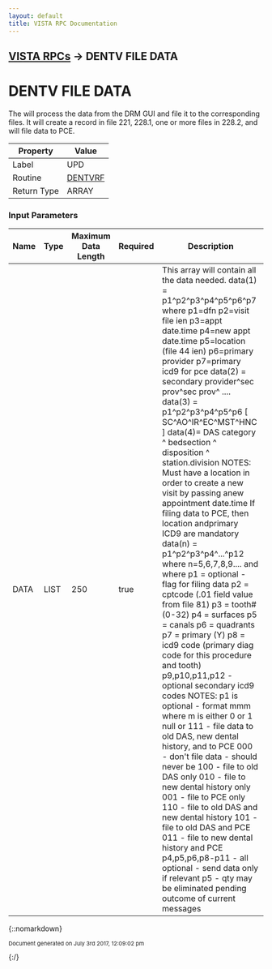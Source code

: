 ```yaml
---
layout: default
title: VISTA RPC Documentation
---
```


## [VISTA RPCs](TableOfContents) &#8594; DENTV FILE DATA
# DENTV FILE DATA

The will process the data from the DRM GUI and file it to the corresponding files.  It will create a record in file 221, 228.1, one or more files in 228.2, and will file data to PCE.

Property | Value
--- | ---
Label | UPD
Routine | [DENTVRF](http://code.osehra.org/dox/Routine_DENTVRF_source.html)
Return Type | ARRAY


### Input Parameters

Name | Type | Maximum Data Length | Required | Description
--- | --- | --- | --- | ---
DATA | LIST | 250 | true | This array will contain all the data needed. data(1) &#x3D; p1^p2^p3^p4^p5^p6^p7  where       p1&#x3D;dfn   p2&#x3D;visit file ien   p3&#x3D;appt date.time       p4&#x3D;new appt date.time   p5&#x3D;location (file 44 ien)       p6&#x3D;primary provider     p7&#x3D;primary icd9 for pce  data(2) &#x3D; secondary provider^sec prov^sec prov^ .... data(3) &#x3D; p1^p2^p3^p4^p5^p6  [ SC^AO^IR^EC^MST^HNC ] data(4)&#x3D; DAS category ^ bedsection ^ disposition ^ station.division    NOTES: Must have a location in order to create a new visit by passing anew appointment date.time   If filing data to PCE, then location andprimary ICD9 are mandatory    data(n) &#x3D; p1^p2^p3^p4^...^p12  where n&#x3D;5,6,7,8,9....  and where      p1 &#x3D; optional - flag for filing data      p2 &#x3D; cptcode (.01 field value from file 81)      p3 &#x3D; tooth# (0-32)      p4 &#x3D; surfaces      p5 &#x3D; canals      p6 &#x3D; quadrants      p7 &#x3D; primary (Y)      p8 &#x3D; icd9 code (primary diag code for this procedure and tooth)      p9,p10,p11,p12 - optional secondary icd9 codes    NOTES: p1 is optional - format mmm where m is either 0 or 1    null or 111 - file data to old DAS, new dental history, and to PCE            000 - don&#x27;t file data - should never be            100 - file to old DAS only            010 - file to new dental history only            001 - file to PCE only            110 - file to old DAS and new dental history            101 - file to old DAS and PCE            011 - file to new dental history and PCE                  p4,p5,p6,p8-p11 - all optional - send data only if relevant       p5 - qty may be eliminated pending outcome of current messages



{::nomarkdown} <br/><p style="font-size: 11px">Document generated on July 3rd 2017, 12:09:02 pm</p>{:/}